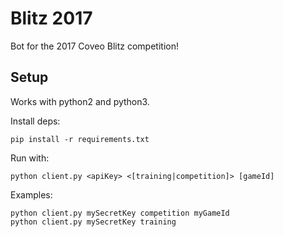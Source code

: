 # Blitz 2017
Bot for the 2017 Coveo Blitz competition!

## Setup

Works with python2 and python3.

Install deps:

    pip install -r requirements.txt

Run with:

    python client.py <apiKey> <[training|competition]> [gameId]

Examples:

    python client.py mySecretKey competition myGameId
    python client.py mySecretKey training 
